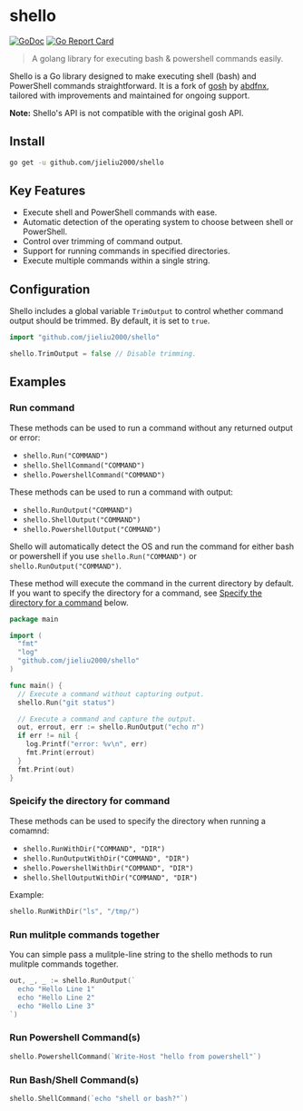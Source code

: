 # shello

[![GoDoc](https://godoc.org/github.com/jieliu2000/shello?status.svg)](https://pkg.go.dev/github.com/jieliu2000/shello)
[![Go Report Card](https://goreportcard.com/badge/github.com/jieliu2000/shello)](https://goreportcard.com/report/github.com/jieliu2000/shello)

> A golang library for executing bash & powershell commands easily.


Shello is a Go library designed to make executing shell (bash) and PowerShell commands straightforward. It is a fork of [gosh](https://github.com/abdfnx/gosh) by [abdfnx](https://github.com/abdfnx), tailored with improvements and maintained for ongoing support.

**Note:** Shello's API is not compatible with the original gosh API.


## Install

```bash
go get -u github.com/jieliu2000/shello
```

## Key Features
* Execute shell and PowerShell commands with ease.
* Automatic detection of the operating system to choose between shell or PowerShell.
* Control over trimming of command output.
* Support for running commands in specified directories.
* Execute multiple commands within a single string.

## Configuration

Shello includes a global variable `TrimOutput` to control whether command output should be trimmed. By default, it is set to `true`.

```go
import "github.com/jieliu2000/shello"

shello.TrimOutput = false // Disable trimming.
```


## Examples

### Run command

These methods can be used to run a command without any returned output or error:
- `shello.Run("COMMAND")`
- `shello.ShellCommand("COMMAND")`
- `shello.PowershellCommand("COMMAND")`

These methods can be used to run a command with output:
- `shello.RunOutput("COMMAND")`
- `shello.ShellOutput("COMMAND")`
- `shello.PowershellOutput("COMMAND")`

Shello will automatically detect the OS and run the command for either bash or powershell if you use `shello.Run("COMMAND")` or `shello.RunOutput("COMMAND")`.

These method will execute the command in the current directory by default. If you want to specify the directory for a command, see [Specify the directory for a command](#speicify-the-directory-for-a-command) below.

```go
package main

import (
  "fmt"
  "log"
  "github.com/jieliu2000/shello"
)

func main() {
  // Execute a command without capturing output.
  shello.Run("git status")

  // Execute a command and capture the output.
  out, errout, err := shello.RunOutput("echo 𝜋")
  if err != nil {
    log.Printf("error: %v\n", err)
    fmt.Print(errout)
  }
  fmt.Print(out)
}
```

### Speicify the directory for command

These methods can be used to specify the directory when running a comamnd:

- `shello.RunWithDir("COMMAND", "DIR")`
- `shello.RunOutputWithDir("COMMAND", "DIR")`
- `shello.PowershellWithDir("COMMAND", "DIR")`
- `shello.ShellOutputWithDir("COMMAND", "DIR")`

Example:
```go
shello.RunWithDir("ls", "/tmp/")
```

### Run mulitple commands together

You can simple pass a mulitple-line string to the shello methods to run mulitple commands together.
```go
out, _, _ := shello.RunOutput(`
  echo "Hello Line 1"
  echo "Hello Line 2"
  echo "Hello Line 3"
`)
```

### Run Powershell Command(s)

```go
shello.PowershellCommand(`Write-Host "hello from powershell"`)
```

### Run Bash/Shell Command(s)

```go
shello.ShellCommand(`echo "shell or bash?"`)
```
